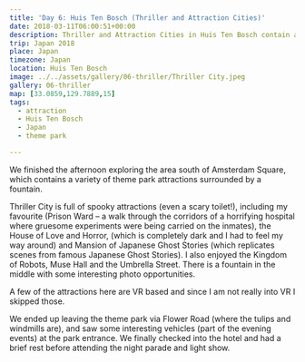 ```yaml
---
title: 'Day 6: Huis Ten Bosch (Thriller and Attraction Cities)'
date: 2018-03-11T06:00:51+00:00
description: Thriller and Attraction Cities in Huis Ten Bosch contain a variety of theme park attractions surrounded by a fountain.
trip: Japan 2018
place: Japan
timezone: Japan
location: Huis Ten Bosch
image: ../../assets/gallery/06-thriller/Thriller City.jpeg
gallery: 06-thriller
map: [33.0859,129.7889,15]
tags:
  - attraction
  - Huis Ten Bosch
  - Japan
  - theme park

---
```

We finished the afternoon exploring the area south of Amsterdam Square, which contains a variety of theme park attractions surrounded by a fountain.

Thriller City is full of spooky attractions (even a scary toilet!), including my favourite (Prison Ward &#8211; a walk through the corridors of a horrifying hospital where gruesome experiments were being carried on the inmates), the House of Love and Horror, (which is completely dark and I had to feel my way around) and Mansion of Japanese Ghost Stories (which replicates scenes from famous Japanese Ghost Stories). I also enjoyed the Kingdom of Robots, Muse Hall and the Umbrella Street. There is a fountain in the middle with some interesting photo opportunities.

A few of the attractions here are VR based and since I am not really into VR I skipped those.

We ended up leaving the theme park via Flower Road (where the tulips and windmills are), and saw some interesting vehicles (part of the evening events) at the park entrance. We finally checked into the hotel and had a brief rest before attending the night parade and light show.
